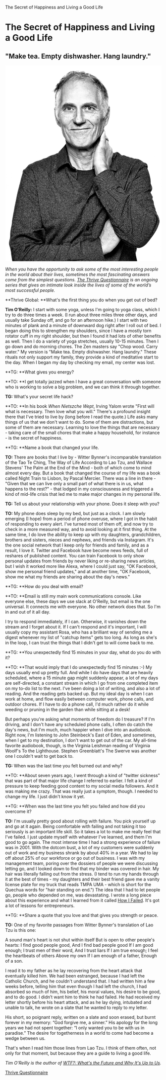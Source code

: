 The Secret of Happiness and Living a Good Life

#  The Secret of Happiness and Living a Good Life

##  "Make tea. Empty dishwasher. Hang laundry."

![faces.timoreilly2.jpg](../_resources/17deaa46800bf84aebcadda45d53b8b6.jpg)

*When you have the opportunity to ask some of the most interesting people in the world about their lives, sometimes the most fascinating answers come from the simplest questions. *[*The Thrive Questionnaire*](https://journal.thriveglobal.com/thrive-questionnaire-23f6d288f0af#.nie6rkhez)* is an ongoing series that gives an intimate look inside the lives of some of the world’s most successful people.*

**Thrive Global: **What's the first thing you do when you get out of bed?

**Tim O’Reilly:** I start with some yoga, unless I'm going to yoga class, which I try to do three times a week. (I run about three miles three other days, and usually take Sunday off, and go for an afternoon hike.) I start with two minutes of plank and a minute of downward dog right after I roll out of bed. I began doing this to strengthen my shoulders, since I have a mostly torn rotator cuff in my right shoulder, but then I found it had lots of other benefits as well. Then I do a variety of yoga stretches, usually 10-15 minutes. Then I go down and do morning chores. The Zen masters say "Chop wood. Carry water." My version is "Make tea. Empty dishwasher. Hang laundry." These rituals not only support my family, they provide a kind of meditative start to the day. When I began my day by checking my email, my center was lost.

**TG: **What gives you energy?

**TO: **I get totally jazzed when I have a great conversation with someone who is working to solve a big problem, and we can think it through together.

**TG:** What's your secret life hack?

**TO: **In his book *When Nietszche Wept*, Irving Yalom wrote "First will what is necessary. Then love what you will." There's a profound insight there that I've tried to live by (long before I read the quote.) Life asks many things of us that we don't want to do. Some of them are distractions, but some of them are necessary. Learning to love the things that are necessary - taking care of the small chores that make a happy household, for instance - is the secret of happiness.

**TG: **Name a book that changed your life.

**TO:** There are books that I live by - Witter Bynner's incomparable translation of the Tao Te Ching, The Way of Life According to Lao Tzu, and Wallace Stevens' The Palm at the End of the Mind - both of which come to mind almost every day. But a book that changed the course of my life was a book called Night Train to Lisbon, by Pascal Mercier. There was a line in there - "Given that we can live only a small part of what there is in us, what happens to the rest?" - that lodged in my consciousness and triggered a kind of mid-life crisis that led me to make major changes in my personal life.

**TG:** Tell us about your relationship with your phone. Does it sleep with you?

**TO:** My phone does sleep by my bed, but just as a clock. I am slowly emerging (I hope) from a period of phone overuse, where I got in the habit of responding to every alert. I've turned most of them off, and now try to check in a more measured way, and to avoid looking at it first thing. At the same time, I do love the ability to keep up with my daughters, grandchildren, brothers and sisters, nieces and nephews, and friends via Instagram. It's the one social network that I keep only for friends and family, and as a result, I love it. Twitter and Facebook have become news feeds, full of reshares of published content. You can train Facebook to only show personal updates from friends by never liking or re-sharing news articles, but I wish it worked more like Alexa, where I could just say, "OK Facebook, show me personal friend updates," and at another time, "OK Facebook, show me what my friends are sharing about the day's news."

**TG: **How do you deal with email?

**TO: **Email is still my main work communications console. Like everyone else, these days we use slack at O'Reilly, but email is the one universal. It connects me with everyone. No other network does that. So I'm in and out of it all day.

I try to respond immediately, if I can. Otherwise, it vanishes down the stream and I forget about it. If I can't respond and it's important, I will usually copy my assistant Rosa, who has a brilliant way of sending me a digest whenever my list of "catchup items" gets too long. As long as she's in the loop, I can trust the things that I didn't get to will come back to me.

**TG: **You unexpectedly find 15 minutes in your day, what do you do with it?

**TO: **That would imply that I do unexpectedly find 15 minutes :-) My days usually end up pretty full. And while I do have days that are heavily scheduled, where a 15 minute gap might suddenly appear, a lot of my days are self-directed, a constant stream in which I go from one completed item on my to-do list to the next. I've been doing a lot of writing, and also a lot of reading. And the reading gets backed up. But my ideal day is when I can work at home, and flow easily between computer work, phone calls, and outdoor chores. If I have to do a phone call, I'd much rather do it while weeding or pruning in the garden than while sitting at a desk!

But perhaps you're asking what moments of freedom do I treasure? If I'm driving, and I don't have any scheduled phone calls, I often do catch the day's news, but I'm much, much happier when I dive into an audiobook. Right now, I'm listening to John Steinbeck's East of Eden, and sometimes, when I get to my destination, I don't want to get out of the car. My all-time favorite audiobook, though, is the Virginia Leishman reading of Virginia Woolf's To the Lighthouse. Stephen Greenblatt's The Swerve was another one I couldn't wait to get back to.

**TG:** When was the last time you felt burned out and why?

**TO: **About seven years ago, I went through a kind of "twitter sickness" that was part of that major life change I referred to earlier. I felt a kind of pressure to keep feeding good content to my social media followers. And it was making me crazy. That was really just a symptom, though. I needed to change my life. I just didn't know it yet.

**TG: **When was the last time you felt you failed and how did you overcome it?

**TO:** I'm usually pretty good about rolling with failure. You pick yourself up and go at it again. Being comfortable with failing and not taking it too seriously is an important life skill. So it takes a lot to make me really feel that I've failed. I just update myself with whatever I've learned, and them I'm good to go again. The most intense time I had a strong experience of failure was in 2001. With the dotcom bust, a lot of my customers were suddenly out of work and my business shrank by about 40% in a year. We had to lay off about 25% of our workforce or go out of business. I was with my management team, poring over the dossiers of people we were discussing letting go, and I looked down to find that my binder was covered in hair. My hair was literally falling out from the stress. (I tend to run my hands through it at the best of times - my daughters and their best friend gave me a vanity license plate for my truck that reads TMPA UMA - which is short for the Quechua words for "hair standing on end.") The idea that I had to let people go, people who depended on me, was devastating. I wrote a long piece about this experience and what I learned from it called [How I Failed](https://www.oreilly.com/ideas/how-i-failed). It's got a lot of lessons for entrepreneurs.

**TG: **Share a quote that you love and that gives you strength or peace.

**TO:** One of my favorite passages from Witter Bynner's translation of Lao Tzu is this one:

A sound man's heart is not shut within itself
But is open to other people's hearts:
I find good people good,
And I find bad people good
If l am good enough;
I trust men of their word,
And I trust liars
If I am true enough;
I feel the heartbeats of others
Above my own
If I am enough of a father,
Enough of a son.

I read it to my father as he lay recovering from the heart attack that eventually killed him. We had been estranged, because I had left the Catholic Church, and he couldn't understand that. I had written him a few weeks before, telling him that even though I had left the church, I had absorbed so much of him, his belief, his moral values, his desire to be good, and to do good. I didn’t want him to think he had failed. He had received my letter shortly before his heart attack, and as he lay dying, intubated and unable to talk, he wrote on a slate that he wanted to reply to my letter.

His short, so poignant reply, written on a slate and soon erased, but burnt forever in my memory: “God forgive me, a sinner.” His apology for the long years we had not spent together: “I only wanted you to be with us in paradise.” The desire for togetherness in a world to come had become a wedge between us.

That's when I read him those lines from Lao Tzu. I think of them often, not only for that moment, but because they are a guide to living a good life.

*Tim O'Reilly is the author of [WTF?: What's the Future and Why It's Up to Us](https://www.amazon.com/dp/0062565710/?tag=arstech20-20).*

 [Thrive Questionnaire](https://www.thriveglobal.com/tags/thrive-questionnaire)
